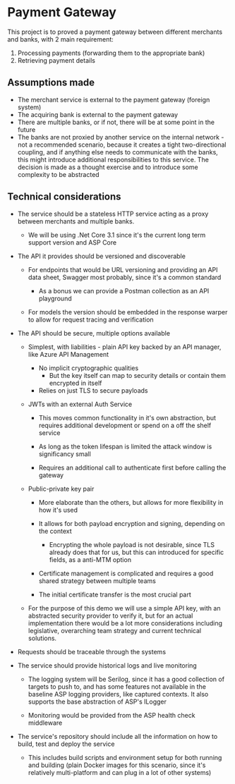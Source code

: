 # Payment Gateway

This project is to proved a payment gateway between different merchants and banks, with 2 main requirement:

1. Processing payments (forwarding them to the appropriate bank)
2. Retrieving payment details

## Assumptions made

- The merchant service is external to the payment gateway (foreign system)
- The acquiring bank is external to the payment gateway
- There are multiple banks, or if not, there will be at some point in the future
- The banks are not proxied by another service on the internal network - not a recommended scenario, because it creates a tight two-directional coupling, and if anything else needs to communicate with the banks, this might introduce additional responsibilities to this service. The decision is made as a thought exercise and to introduce some complexity to be abstracted

## Technical considerations

- The service should be a stateless HTTP service acting as a proxy between merchants and multiple banks.

  - We will be using .Net Core 3.1 since it's the current long term support version and ASP Core

- The API it provides should be versioned and discoverable

  - For endpoints that would be URL versioning and providing an API data sheet, Swagger most probably, since it's a common standard

    - As a bonus we can provide a Postman collection as an API playground

  - For models the version should be embedded in the response warper to allow for request tracing and verification

- The API should be secure, multiple options available

  - Simplest, with liabilities - plain API key backed by an API manager, like Azure API Management

    - No implicit cryptographic qualities
      - But the key itself can map to security details or contain them encrypted in itself
    - Relies on just TLS to secure payloads

  - JWTs with an external Auth Service

    - This moves common functionality in it's own abstraction, but requires additional development or spend on a off the shelf service

    - As long as the token lifespan is limited the attack window is significancy small

    - Requires an additional call to authenticate first before calling the gateway

  - Public-private key pair

    - More elaborate than the others, but allows for more flexibility in how it's used

    - It allows for both payload encryption and signing, depending on the context

      - Encrypting the whole payload is not desirable, since TLS already does that for us, but this can introduced for specific fields, as a anti-MTM option

    - Certificate management is complicated and requires a good shared strategy between multiple teams

    - The initial certificate transfer is the most crucial part

  - For the purpose of this demo we will use a simple API key, with an abstracted security provider to verify it, but for an actual implementation there would be a lot more considerations including legislative, overarching team strategy and current technical solutions.

- Requests should be traceable through the systems

- The service should provide historical logs and live monitoring

  - The logging system will be Serilog, since it has a good collection of targets to push to, and has some features not available in the baseline ASP logging providers, like captured contexts. It also supports the base abstraction of ASP's ILogger

  - Monitoring would be provided from the ASP health check middleware

- The service's repository should include all the information on how to build, test and deploy the service

  - This includes build scripts and environment setup for both running and building (plain Docker images for this scenario, since it's relatively multi-platform and can plug in a lot of other systems)
